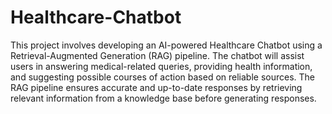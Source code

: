 # Healthcare-Chatbot

This project involves developing an AI-powered Healthcare Chatbot using a Retrieval-Augmented Generation (RAG) pipeline. The chatbot will assist users in answering medical-related queries, providing health information, and suggesting possible courses of action based on reliable sources. The RAG pipeline ensures accurate and up-to-date responses by retrieving relevant information from a knowledge base before generating responses.
